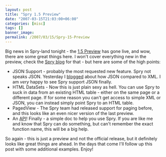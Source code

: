 ```yaml
---
layout: post
title: "Spry 1.5 Preview"
date: "2007-03-15T21:03:00+06:00"
categories: [misc]
tags: []
banner_image: 
permalink: /2007/03/15/Spry-15-Preview
---
```


Big news in Spry-land tonight - the <a href="http://labs.adobe.com/technologies/spry/preview/">1.5 Preview</a> has gone live, and wow, there are some great things here. I won't cover everything new in the preview, check the <a href="http://blogs.adobe.com/spryteam/">Spry blog</a> for that - but here are some of the high points:
<!--more-->
<ul>
<li>JSON Support - probably the most requested new feature. Spry not speaks JSON. Yesterday I <a href="http://ray.camdenfamily.com/index.cfm/2007/3/14/Quick-example-of-JSON-versus-XML">blogged</a> about how JSON compared to XML. I am <i>very</i> happy to see Spry support JSON finally.
<li>HTML DataSets - Now this is just plain sexy as hell. You can use Spry to suck in data from an existing HTML table - either on the same page or a different page. If for some reason you can't get access to simple XML or JSON, you can instead simply point Spry to an HTML table.
<li>PagedView - The Spry team had released support for paging before, and this looks like an even nicer version of the last preview.
<li>An <a href="http://labs.adobe.com/technologies/spry/preview/articles/data_api/">API</a>! Finally - a simple doc to help you use Spry. If you are like me and know that Spry can do something, but can't remember the exact function name, this will be a big help.
</ul>

So again - this is just a preview and not the official release, but it definitely looks like great things are ahead. In the days that come I'll follow up this post with some additional examples. Enjoy!
